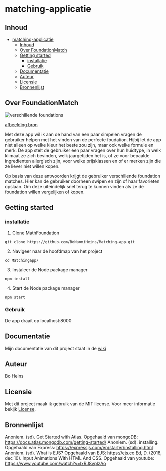 # matching-applicatie

## Inhoud

   * [matching-applicatie](#matching-applicatie)
      * [Inhoud](#inhoud)
      * [Over FoundationMatch](#over-foundationmatch)
      * [Getting started](#getting-started)
         * [installatie](#installatie)
         * [Gebruik](#gebruik)
      * [Documentatie](#documentatie)
      * [Auteur](#auteur)
      * [Licensie](#licensie)
      * [Bronnenlijst](#bronnenlijst)


## Over FoundationMatch
![verschillende foundations](https://hips.hearstapps.com/hmg-prod.s3.amazonaws.com/images/foundation-lead-1566229964.png?crop=1.00xw:1.00xh;0,0&resize=980:* "verschillende foundations")

[afbeelding bron](https://www.oprahmag.com/beauty/skin-makeup/g25996725/best-foundations-for-oily-skin/)

Met deze app wil ik aan de hand van een paar simpelen vragen de gebruiker helpen met het vinden van de perfecte foudation. Hijbij let de app niet alleen op welke kleur het beste zou zijn, maar ook welke formule en merk. De app stelt de gebruiker een paar vragen over hun huidtype, in welk klimaat ze zich bevinden, welk jaargetijden het is, of ze voor bepaalde ingredienten allergisch zijn, voor welke prijsklassen en of er merken zijn die ze liever niet willen kopen.

Op basis van deze antwoorden krijgt de gebruiker verschillende foundation matches. Hier kan de gebruiker doorheen swipen en zijn of haar favorieten opslaan. Om deze uiteindelijk snel terug te kunnen vinden als ze de foundation willen vergelijken of kopen.

## Getting started
### installatie
1. Clone MathFoundation
```
git clone https://github.com/BoNaomiHeins/Matching-app.git
```
2. Navigeer naar de hoofdmap van het project
```
cd Matchingapp/
```
3. Instaleer de Node package manager
```
npm install
```
4. Start de Node package manager
```
npm start
```
### Gebruik
De app draait op localhost:8000
## Documentatie
Mijn documentatie van dit project staat in de [wiki](https://github.com/BoNaomiHeins/Matching-app/wiki)
## Auteur
Bo Heins
## Licensie
Met dit project maak ik gebruik van de MIT license. Voor meer informatie bekijk [License](https://github.com/BoNaomiHeins/Matching-app/blob/master/LICENSE).
## Bronnenlijst
Anoniem. (sd). Get Started with Atlas. Opgehaald van mongoDB: https://docs.atlas.mongodb.com/getting-started/
Anoniem. (sd). installing. Opgehaald van Express: https://expressjs.com/en/starter/installing.html
Anoniem. (sd). What is EJS? Opgehaald van EJS: https://ejs.co
Ed, D. (2018, dec 10). Input Animations With HTML And CSS. Opgehaald van youtube: https://www.youtube.com/watch?v=IxRJ8vplzAo

